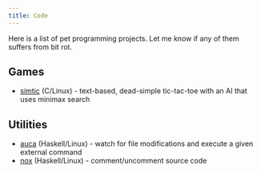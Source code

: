 ```yaml
---
title: Code
---
```


Here is a list of pet programming projects.
Let me know if any of them suffers from bit rot.

Games
-----

- [simtic](https://github.com/listx/simtic) (C/Linux) - text-based, dead-simple tic-tac-toe with an AI that uses minimax search

Utilities
---------

- [auca](https://github.com/listx/auca) (Haskell/Linux) - watch for file modifications and execute a given external command
- [nox](https://github.com/listx/nox) (Haskell/Linux) - comment/uncomment source code
